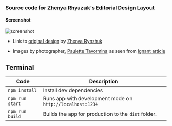 ### Source code for Zhenya Rhyuzuk's Editorial Design Layout
#### Screenshot
![screenshot](https://github.com/6rahul9/Design-Layout/assets/97466426/df81a037-b2b6-47c7-a38f-907318325029)

 - Link to [original design](https://dribbble.com/shots/11509837-M-Editorial-Website-Loading-Animation) by [Zhenya Rynzhuk](https://dribbble.com/zhenyary)

 
 - Images by photographer, [Paulette Tavormina](https://www.paulettetavormina.com/) as seen from [Ignant article](https://www.thephoblographer.com/2023/12/21/paulette-tavormina-channels-the-work-of-master-painters/)

## Terminal
| Code                | Description                                              | 
| ------------------- | -------------------------------------------------------- |
| `npm install`       | Install dev dependencies                                     |
| `npm run start`       | Runs app with development mode on `http://localhost:1234`|
| `npm run build`     | Builds the app for production to the `dist` folder.      |
